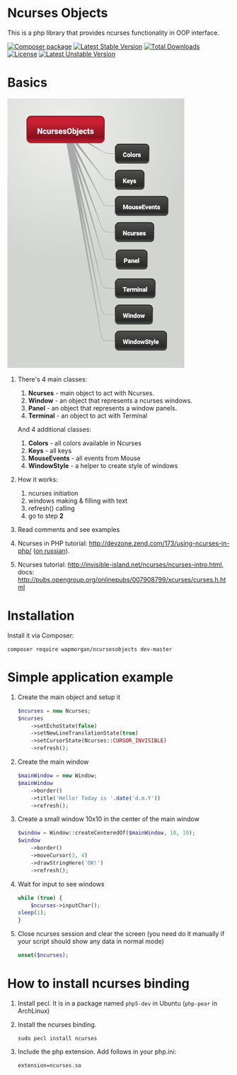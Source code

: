 Ncurses Objects
==================
This is a php library that provides ncurses functionality in OOP interface.

[![Composer package](http://xn--e1adiijbgl.xn--p1acf/badge/wapmorgan/ncursesobjects)](https://packagist.org/packages/wapmorgan/ncursesobjects)
[![Latest Stable Version](https://poser.pugx.org/wapmorgan/ncursesobjects/v/stable)](https://packagist.org/packages/wapmorgan/ncursesobjects)
[![Total Downloads](https://poser.pugx.org/wapmorgan/ncursesobjects/downloads)](https://packagist.org/packages/wapmorgan/ncursesobjects)
[![License](https://poser.pugx.org/wapmorgan/ncursesobjects/license)](https://packagist.org/packages/wapmorgan/ncursesobjects)
[![Latest Unstable Version](https://poser.pugx.org/wapmorgan/ncursesobjects/v/unstable)](https://packagist.org/packages/wapmorgan/ncursesobjects)

Basics
==================
![Structure](Structure.png)

1. There's 4 main classes:
	1. **Ncurses** - main object to act with Ncurses.
	2. **Window** - an object that represents a ncurses windows.
	3. **Panel** - an object that represents a window panels.
	4. **Terminal** - an object to act with Terminal
	
   And 4 additional classes:
   
   	1. **Colors** - all colors available in Ncurses
	2. **Keys** - all keys
	3. **MouseEvents** - all events from Mouse
	4. **WindowStyle** - a helper to create style of windows
2. How it works:
   1. ncurses initiation
   2. windows making & filling with text
   3. refresh() calling
   4. go to step **2**
3. Read comments and see examples
4. Ncurses in PHP tutorial: http://devzone.zend.com/173/using-ncurses-in-php/ ([on russian](http://habrahabr.ru/post/186570/)).
5. Ncurses tutorial: http://invisible-island.net/ncurses/ncurses-intro.html, docs: http://pubs.opengroup.org/onlinepubs/007908799/xcurses/curses.h.html

# Installation
Install it via Composer:
```
composer require wapmorgan/ncursesobjects dev-master
```

Simple application example
==================
1. Create the main object and setup it
    ```php
    $ncurses = new Ncurses;
    $ncurses
    	->setEchoState(false)
    	->setNewLineTranslationState(true)
    	->setCursorState(Ncurses::CURSOR_INVISIBLE)
    	->refresh();
    ```

2. Create the main window
    ```php
    $mainWindow = new Window;
    $mainWindow
    	->border()
    	->title('Hello! Today is '.date('d.m.Y'))
    	->refresh();
    ```

3. Create a small window 10x10 in the center of the main window
    ```php
    $window = Window::createCenteredOf($mainWindow, 10, 10);
    $window
    	->border()
    	->moveCursor(3, 4)
    	->drawStringHere('OK!')
    	->refresh();
    ```

4. Wait for input to see windows
    ```php
    while (true) {
    	$ncurses->inputChar();
	sleep(1);
    }
    ```

5. Close ncurses session and clear the screen (you need do it manually if your script should show any data in normal mode)
    ```php
    unset($ncurses);
    ```

How to install ncurses binding
============
1. Install pecl. It is in a package named `php5-dev` in Ubuntu (`php-pear` in ArchLinux)
2. Install the ncurses binding.
    ```
    sudo pecl install ncurses
    ```

3. Include the php extension. Add follows in your php.ini:
    ```
    extension=ncurses.so
    ```
